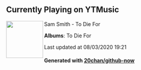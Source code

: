 ## Currently Playing on YTMusic

[<img align="left" width="100" src="https://lh3.googleusercontent.com/GENAsAxh7Zk_6Y1Pazkqo406x2qCEcBGxoEl7SJ_OO95wbLi8x093Boy961ie9KEb9bwsmofLLviNiAIWA">](https://music.youtube.com/channel/UCgpBsaDW2n_6ruzht3wvP0A)

Sam Smith - To Die For

**Albums**: To Die For

Last updated at 08/03/2020 19:21

#### Generated with [20chan/github-now](https://github.com/20chan/github-now)


<!--
**20chan/20chan** is a ✨ _special_ ✨ repository because its `README.md` (this file) appears on your GitHub profile.

Here are some ideas to get you started:

- 🔭 I’m currently working on ...
- 🌱 I’m currently learning ...
- 👯 I’m looking to collaborate on ...
- 🤔 I’m looking for help with ...
- 💬 Ask me about ...
- 📫 How to reach me: ...
- 😄 Pronouns: ...
- ⚡ Fun fact: ...
-->
